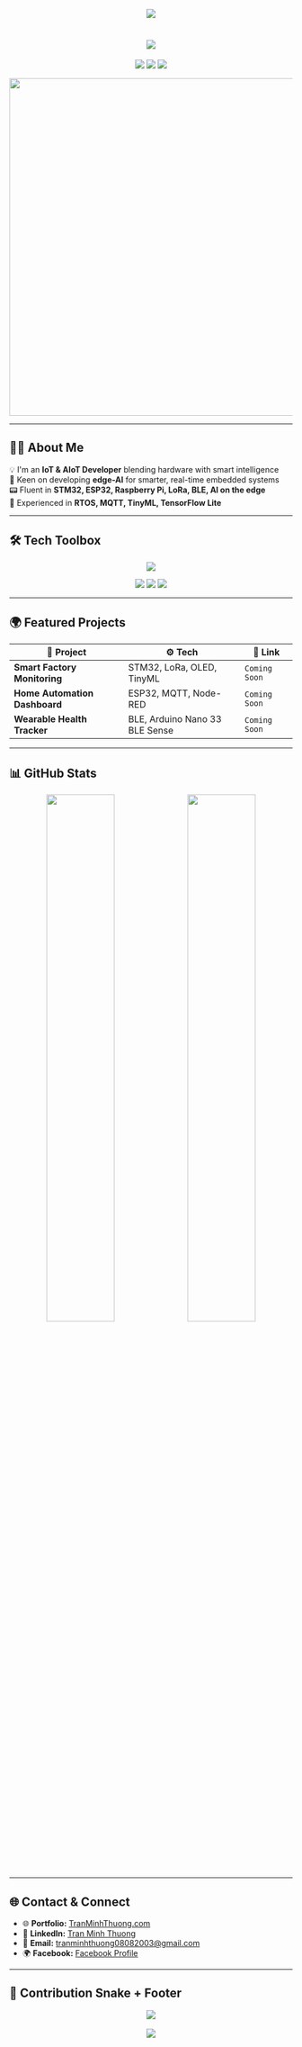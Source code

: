 <!-- Tran Minh Thuong - Futuristic IoT | AIoT GitHub Profile -->

<!-- 🌈 Hiệu ứng sóng gradient mở đầu -->
<p align="center">
  <img src="https://capsule-render.vercel.app/api?type=waving&color=0:00c6ff,100:0072ff&height=240&section=header&text=🚀%20Tran%20Minh%20Thuong%20🚀&fontSize=42&fontColor=ffffff&animation=twinkling" />
</p>

<!-- 🤖 Hiệu ứng đánh máy -->
<h1 align="center">
  <img src="https://readme-typing-svg.demolab.com?font=JetBrains+Mono&weight=600&pause=1000&color=00E5FF&vCenter=true&multiline=true&center=true&width=700&lines=Hi,+I'm+Tran+Minh+Thuong;Embedded+Systems+%7C+IoT+%7C+AIoT+Developer;Tech+is+the+future,+and+I'm+building+it."/>
</h1>

<!-- 💡 Icon badge hiện đại -->
<p align="center">
  <img src="https://img.shields.io/badge/IoT%20Engineer-blue?style=for-the-badge&logo=raspberrypi&logoColor=white"/>
  <img src="https://img.shields.io/badge/AIoT%20Developer-purple?style=for-the-badge&logo=nvidia&logoColor=white"/>
  <img src="https://img.shields.io/badge/Cloud%20Integration-Azure-0078D4?style=for-the-badge&logo=azure-devops&logoColor=white"/>
</p>

<!-- 🌌 GIF nền tech -->
<div align="center">
  <img src="https://media.giphy.com/media/xT9IgzoKnwFNmISR8I/giphy.gif" width="600"/>
</div>

---

## 👨‍💻 About Me

💡 I'm an **IoT & AIoT Developer** blending hardware with smart intelligence  
🧠 Keen on developing **edge-AI** for smarter, real-time embedded systems  
📟 Fluent in **STM32, ESP32, Raspberry Pi, LoRa, BLE, AI on the edge**  
🧰 Experienced in **RTOS, MQTT, TinyML, TensorFlow Lite**

---

## 🛠️ Tech Toolbox

<p align="center">
  <img src="https://skillicons.dev/icons?i=c,cpp,python,arduino,raspberrypi,linux,vscode,git,github,stm32,azure,vercel,docker" />
</p>

<p align="center">
  <img src="https://img.shields.io/badge/TinyML-TensorFlow_Lite-yellow?style=flat-square&logo=tensorflow&logoColor=orange"/>
  <img src="https://img.shields.io/badge/Cloud-MQTT-green?style=flat-square&logo=cloudflare&logoColor=white"/>
  <img src="https://img.shields.io/badge/Edge-AI-blueviolet?style=flat-square&logo=nvidia&logoColor=white"/>
</p>

---

## 🌍 Featured Projects

| 🚀 Project | ⚙️ Tech | 🔗 Link |
|-----------|---------|--------|
| **Smart Factory Monitoring** | STM32, LoRa, OLED, TinyML | `Coming Soon` |
| **Home Automation Dashboard** | ESP32, MQTT, Node-RED | `Coming Soon` |
| **Wearable Health Tracker** | BLE, Arduino Nano 33 BLE Sense | `Coming Soon` |

---

## 📊 GitHub Stats

<div align="center">
  <img src="https://github-readme-stats.vercel.app/api?username=TranMinhThuong&show_icons=true&theme=tokyonight&count_private=true" width="49%">
  <img src="https://github-readme-streak-stats.herokuapp.com?user=TranMinhThuong&theme=tokyonight&hide_border=true" width="49%">
</div>

---

## 🌐 Contact & Connect

- 🌐 **Portfolio:** [TranMinhThuong.com](https://myweb-tmt.vercel.app/)
- 💼 **LinkedIn:** [Tran Minh Thuong](https://www.linkedin.com)
- 📧 **Email:** tranminhthuong08082003@gmail.com
- 🌍 **Facebook:** [Facebook Profile](https://www.facebook.com/trannminh.thuongg)

---

## 🔁 Contribution Snake + Footer

<div align="center">
  <img src="https://github.com/TranMinhThuong/TranMinhThuong/raw/output/github-contribution-grid-snake.svg" />
  <br><br>
  <img src="https://capsule-render.vercel.app/api?type=waving&color=0072ff&height=140&section=footer"/>
</div>
